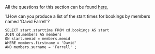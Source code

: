 All the questions for this section can be found [here.](https://pgexercises.com/questions/joins/)

1.How can you produce a list of the start times for bookings by members named 'David Farrell'?

```
SELECT start.starttime FROM cd.bookings AS start
JOIN cd.members AS members 
ON start.memid = members.memid
WHERE members.firstname = 'David' 
AND members.surname = 'Farrell' ;
```











